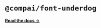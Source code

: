 # `@compai/font-underdog`

[**Read the docs &rarr;**](https://components.ai/docs/typefaces/underdog)
